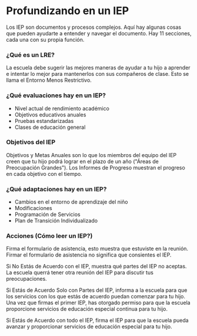 # Profundizando en un IEP

Los IEP son documentos y procesos complejos. Aquí hay algunas cosas que pueden ayudarte a entender y navegar el documento. Hay 11 secciones, cada una con su propia función.

### ¿Qué es un LRE?

La escuela debe sugerir las mejores maneras de ayudar a tu hijo a aprender e intentar lo mejor para mantenerlos con sus compañeros de clase. Esto se llama el Entorno Menos Restrictivo.

### ¿Qué evaluaciones hay en un IEP?

- Nivel actual de rendimiento académico
- Objetivos educativos anuales
- Pruebas estandarizadas
- Clases de educación general

### Objetivos del IEP

Objetivos y Metas Anuales son lo que los miembros del equipo del IEP creen que tu hijo podrá lograr en el plazo de un año ("Áreas de Preocupación Grandes"). Los Informes de Progreso muestran el progreso en cada objetivo con el tiempo.

### ¿Qué adaptaciones hay en un IEP?

- Cambios en el entorno de aprendizaje del niño
- Modificaciones
- Programación de Servicios
- Plan de Transición Individualizado

### Acciones (Cómo leer un IEP?)

Firma el formulario de asistencia, esto muestra que estuviste en la reunión. Firmar el formulario de asistencia no significa que consientes el IEP.

Si No Estás de Acuerdo con el IEP, muestra qué partes del IEP no aceptas. La escuela querrá tener otra reunión del IEP para discutir tus preocupaciones.

Si Estás de Acuerdo Solo con Partes del IEP, informa a la escuela para que los servicios con los que estás de acuerdo puedan comenzar para tu hijo. Una vez que firmas el primer IEP, has otorgado permiso para que la escuela proporcione servicios de educación especial continua para tu hijo.

Si Estás de Acuerdo con todo el IEP, firma el IEP para que la escuela pueda avanzar y proporcionar servicios de educación especial para tu hijo.